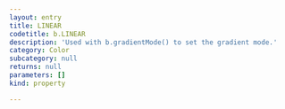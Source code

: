 ```yaml
---
layout: entry
title: LINEAR
codetitle: b.LINEAR
description: 'Used with b.gradientMode() to set the gradient mode.'
category: Color
subcategory: null
returns: null
parameters: []
kind: property

---
```

